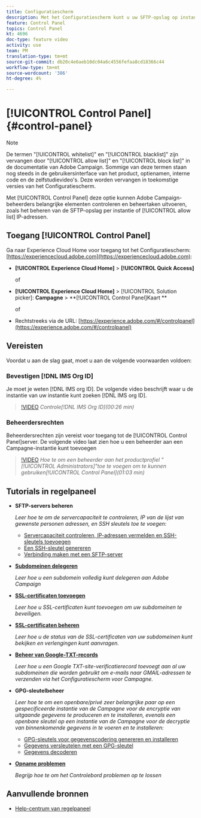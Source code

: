 ```yaml
---
title: Configuratiescherm
description: Met het Configuratiescherm kunt u uw SFTP-opslag op instantie en IP-adressen van lijsten van gewenste personen controleren en beheren.
feature: Control Panel
topics: Control Panel
kt: 4696
doc-type: feature video
activity: use
team: PM
translation-type: tm+mt
source-git-commit: db20c4e6aeb10dc04a6c4556fefaa8cd18366c44
workflow-type: tm+mt
source-wordcount: '386'
ht-degree: 4%

---
```



# [!UICONTROL Control Panel] {#control-panel}

>[!NOTE]
>
>De termen &quot;[!UICONTROL whitelist]&quot; en &quot;[!UICONTROL blacklist]&quot; zijn vervangen door &quot;[!UICONTROL allow list]&quot; en &quot;[!UICONTROL block list]&quot; in de documentatie van Adobe Campaign. Sommige van deze termen staan nog steeds in de gebruikersinterface van het product, optienamen, interne code en de zelfstudievideo&#39;s. Deze worden vervangen in toekomstige versies van het Configuratiescherm.

Met [!UICONTROL Control Panel] deze optie kunnen Adobe Campaign-beheerders belangrijke elementen controleren en beheertaken uitvoeren, zoals het beheren van de SFTP-opslag per instantie of [!UICONTROL allow list] IP-adressen.

## Toegang [!UICONTROL Control Panel]

Ga naar Experience Cloud Home voor toegang tot het Configuratiescherm: [https://experiencecloud.adobe.com](https://experiencecloud.adobe.com):

* **[!UICONTROL Experience Cloud Home]** > **[!UICONTROL Quick Access]**

   of
* **[!UICONTROL Experience Cloud Home]**  > [!UICONTROL Solution picker]: **Campagne** > **[!UICONTROL Control Panel]Kaart **

   of

* Rechtstreeks via de URL: [https://experience.adobe.com/#/controlpanel](https://experience.adobe.com/#/controlpanel)

## Vereisten

Voordat u aan de slag gaat, moet u aan de volgende voorwaarden voldoen:

### Bevestigen [!DNL IMS Org ID]

Je moet je weten [!DNL IMS org ID]. De volgende video beschrijft waar u de instantie van uw instantie kunt zoeken [!DNL IMS org ID].

>[!VIDEO](https://video.tv.adobe.com/v/27183?quality=12)
*Controle[!DNL IMS Org ID](00:26 min)*

### Beheerdersrechten

Beheerdersrechten zijn vereist voor toegang tot de [!UICONTROL Control Panel]server.
De volgende video laat zien hoe u een beheerder aan een Campagne-instantie kunt toevoegen

>[!VIDEO](https://video.tv.adobe.com/v/27147?quality=12)
*Hoe te om een beheerder aan het productprofiel &quot;[!UICONTROL Administrators]&quot;toe te voegen om te kunnen gebruiken[!UICONTROL Control Panel](01:03 min)*

## Tutorials in regelpaneel

* **SFTP-servers beheren**

   *Leer hoe te om de servercapaciteit te controleren, IP van de lijst van gewenste personen adressen, en SSH sleutels toe te voegen:*

   * [Servercapaciteit controleren, IP-adressen vermelden en SSH-sleutels toevoegen](/help/administrating/control-panel/monitoring-server-capacity-allow-listing-adding-ssh-key.md)
   * [Een SSH-sleutel genereren](/help/administrating/control-panel/generate-ssh-key.md)
   * [Verbinding maken met een SFTP-server](/help/administrating/control-panel/connect-to-sftp-server.md)
* **[Subdomeinen delegeren](/help/administrating/control-panel/subdomain-delegation.md)**

   *Leer hoe u een subdomein volledig kunt delegeren aan Adobe Campaign*
* **[SSL-certificaten toevoegen](/help/administrating/control-panel/adding-ssl-certificates.md)**

   *Leer hoe u SSL-certificaten kunt toevoegen om uw subdomeinen te beveiligen.*
* **[SSL-certificaten beheren](/help/administrating/control-panel/managing-ssl-certificates.md)**

   *Leer hoe u de status van de SSL-certificaten van uw subdomeinen kunt bekijken en verlengingen kunt aanvragen.*
* **[Beheer van Google-TXT-records](/help/administrating/control-panel/google-txt-record-management.md)**

   *Leer hoe u een Google TXT-site-verificatierecord toevoegt aan al uw subdomeinen die worden gebruikt om e-mails naar GMAIL-adressen te verzenden via het Configuratiescherm voor Campagne.*

* **GPG-sleutelbeheer**

   *Leer hoe te om een openbare/privé zeer belangrijke paar op een gespecificeerde instantie van de Campagne voor de encryptie van uitgaande gegevens te produceren en te installeren, evenals een openbare sleutel op een instantie van de Campagne voor de decryptie van binnenkomende gegevens in te voeren en te installeren:*

   * [GPG-sleutels voor gegevenscodering genereren en installeren](./gpg-key-management/generating-and-installing-gpg-keys-for-data-encryption.md)
   * [Gegevens versleutelen met een GPG-sleutel](./gpg-key-management/using-a-gpg-key-to-encrypt-data.md)
   * [Gegevens decoderen](./gpg-key-management/decrypting-data.md)

* **[Opname problemen](/help/administrating/control-panel/trouble-shooting.md)**

   *Begrijp hoe te om het Controlebord problemen op te lossen*

## Aanvullende bronnen

* [Help-centrum van regelpaneel](https://docs.adobe.com/content/help/nl-NL/control-panel/using/control-panel-home.html)

